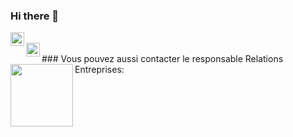 ### Hi there 👋

<!--
**barasn/barasn** is a ✨ _special_ ✨ repository because its `README.md` (this file) appears on your GitHub profile.

Here are some ideas to get you started:

- 🔭 I’m currently working on ...
- 🌱 I’m currently learning ...
- 👯 I’m looking to collaborate on ...
- 🤔 I’m looking for help with ...
- 💬 Ask me about ...
- 📫 How to reach me: ...
- 😄 Pronouns: ...
- ⚡ Fun fact: ...
-->

<a href="https://www.linkedin.com/in/baye-bara-laye-gaye/" target="_blank"><img align="left" width="22px" src="https://cdn-icons-png.flaticon.com/512/174/174857.png" /></a>

<br />
<a href="mailto:bara_modeste@yahoo.com"><img align="left" width="22px" src="https://logodownload.org/wp-content/uploads/2019/09/yahoo-logo.png" /></a>

<br />
### Vous pouvez aussi contacter le responsable Relations Entreprises:
<a href="mailto:charles.cuggia@dsti.institute"><img align="left" width="100px" src="https://dka01xuembdnx.cloudfront.net/wp-content/uploads/2021/01/LOGO_DSTI_VIOLET.png" /></a>
